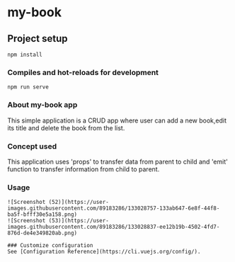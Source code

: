 # my-book

## Project setup
```
npm install
```

### Compiles and hot-reloads for development
```
npm run serve
```

### About my-book app
This simple application is a CRUD app where user can add a new book,edit its title and delete the book from the list.

### Concept used
This application uses 'props' to transfer data from parent to child and 'emit' function to transfer information from child to parent.

### Usage
```
![Screenshot (52)](https://user-images.githubusercontent.com/89183286/133028757-133ab647-6e8f-44f8-ba5f-bfff30e5a158.png)
![Screenshot (53)](https://user-images.githubusercontent.com/89183286/133028837-ee12b19b-4502-4fd7-876d-de4e349820ab.png)

### Customize configuration
See [Configuration Reference](https://cli.vuejs.org/config/).
